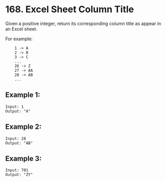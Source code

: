# 168. Excel Sheet Column Title

Given a positive integer, return its corresponding column title as appear in an Excel sheet.

For example:

```
    1 -> A
    2 -> B
    3 -> C
    ...
    26 -> Z
    27 -> AA
    28 -> AB 
    ...
```

## Example 1:

```
Input: 1
Output: "A"
```

## Example 2:

```
Input: 28
Output: "AB"
```

## Example 3:

```
Input: 701
Output: "ZY"
```